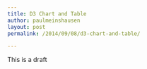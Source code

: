 ```yaml
---
title: D3 Chart and Table 
author: paulmeinshausen
layout: post
permalink: /2014/09/08/d3-chart-and-table/

---
```


This is a draft

<script src="https://github.com/housesofstones.github.io/blob/master/js/bootstrap.js"

<div class="btn-group">
  <button type="button" class="btn btn-default dropdown-toggle" data-toggle="dropdown">
    Action <span class="caret"></span>
  </button>
  <ul class="dropdown-menu" role="menu">
    <li><a href="#">Action</a></li>
    <li><a href="#">Another action</a></li>
    <li><a href="#">Something else here</a></li>
    <li class="divider"></li>
    <li><a href="#">Separated link</a></li>
  </ul>
</div>